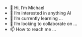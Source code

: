 - 👋 Hi, I’m Michael
- 👀 I’m interested in anything AI
- 🌱 I’m currently learning ...
- 💞️ I’m looking to collaborate on ...
- 📫 How to reach me ...

<!---
mcgreen-origen/mcgreen-origen is a ✨ special ✨ repository because its `README.md` (this file) appears on your GitHub profile.
You can click the Preview link to take a look at your changes.
--->
